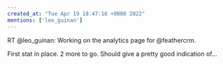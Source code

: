 ```yaml
---
created_at: "Tue Apr 19 18:47:16 +0000 2022"
mentions: ['leo_guinan']
---
```


RT @leo_guinan: Working on the analytics page for @feathercrm. 

First stat in place. 2 more to go. Should give a pretty good indication of…